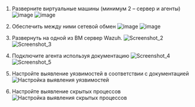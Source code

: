 1) Разверните виртуальные машины (минимум 2 – сервер и агенты)
![image](https://github.com/user-attachments/assets/0977b201-1fff-4fb9-8bd9-fb0d8675f96b)
![image](https://github.com/user-attachments/assets/05a2274c-43b4-4a99-8db6-d116851199b5)

2) Обеспечить между ними сетевой обмен
![image](https://github.com/user-attachments/assets/b972a16b-2bba-4136-820a-65d88a3de0e5)
![image](https://github.com/user-attachments/assets/6cb2e48d-9460-46e1-8e70-d67aac44d3c0)
3) Развернуть на одной из ВМ сервер Wazuh.
![Screenshot_2](https://github.com/user-attachments/assets/20b85713-b214-4b1b-983e-0cd4b3c59c9d)
![Screenshot_3](https://github.com/user-attachments/assets/38bcd57a-1527-4073-8802-903492fd57a5)
4) Подключите агента используя документацию
![Screenshot_4](https://github.com/user-attachments/assets/7ed1eeb9-007f-49d6-8803-5bbac743dfe6)
![Screenshot_5](https://github.com/user-attachments/assets/9d33e0b0-54a4-48e5-806f-cd9cd5c31816)
5) Настройте выявление уязвимостей в соответствии с документацией
![Настройка выявления уязвимостей](https://github.com/user-attachments/assets/3fb2f54b-399f-4f16-a5d1-158efdfcacd2)
6) Настройте выявление скрытых процессов
![Настройка выявления скрытых процессов](https://github.com/user-attachments/assets/1c6fd83b-e8d9-4ce0-b2d2-49124925051b)


